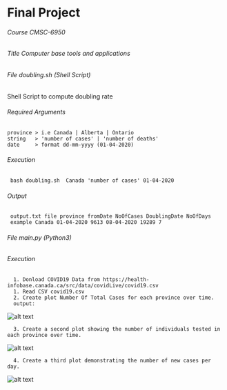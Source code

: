 # Final Project
<h6>Course CMSC-6950</h6>
<h6>Title Computer base tools and applications</h6>


<h6>File doubling.sh (Shell Script)</h6>  

Shell Script to compute doubling rate

<h6>Required Arguments</h6> 

    province > i.e Canada | Alberta | Ontario 
    string   > 'number of cases' | 'number of deaths' 
    date     > format dd-mm-yyyy (01-04-2020)
    
<h6>Execution</h6>
    
     bash doubling.sh  Canada 'number of cases' 01-04-2020 

<h6>Output</h6>
    
     output.txt file province fromDate NoOfCases DoublingDate NoOfDays
     example Canada 01-04-2020 9613 08-04-2020 19289 7
     
 
<h6>File main.py (Python3)</h6>  

<h6>Execution</h6>
  
      1. Donload COVID19 Data from https://health-infobase.canada.ca/src/data/covidLive/covid19.csv 
      1. Read CSV covid19.csv
      2. Create plot Number Of Total Cases for each province over time. 
      output: 
  ![alt text](https://i.ibb.co/KKBX89P/Snip20200621-1-1.png) 
         
      3. Create a second plot showing the number of individuals tested in each province over time.
        
  ![alt text](https://i.ibb.co/8cNkfqf/Snip20200621-2.png)      
   
      4. Create a third plot demonstrating the number of new cases per day.
        
  ![alt text](https://i.ibb.co/XZr8xS6/Snip20200621-3.png) 